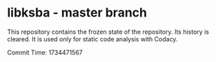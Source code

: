 # libksba - master branch

This repository contains the frozen state of the repository.
Its history is cleared. It is used only for static code
analysis with Codacy.

Commit Time: 1734471567